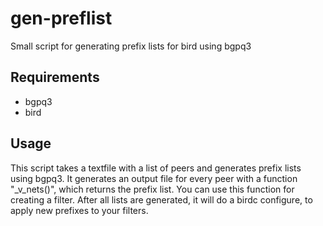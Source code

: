 # gen-preflist
Small script for generating prefix lists for bird using bgpq3

## Requirements
* bgpq3
* bird

## Usage
This script takes a textfile with a list of peers and generates prefix lists using bgpq3.
It generates an output file for every peer with a function "<peername>_v<IP-version>_nets()",
which returns the prefix list. You can use this function for creating a filter.
After all lists are generated, it will do a birdc configure, to apply new prefixes to your filters.

